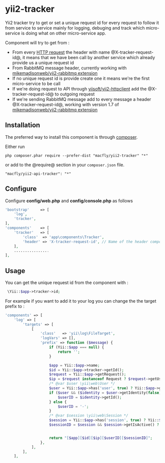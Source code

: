 # yii2-tracker

Yii2 tracker try to get or set a unique request id for every request to follow it from service to service mainly for logging, debuging and track which micro-service is doing what on other micro-service app.

Component will try to get from :

* From every [HTTP request](http://www.yiiframework.com/doc-2.0/guide-runtime-requests.html) the header with name @X-tracker-request-id@, it means that we have been call by another service which already provide us a unique request id
* From RabbitMQ message header, currently working with [mikemadisonweb/yii2-rabbitmq extension](https://github.com/mikemadisonweb/yii2-rabbitmq)
* If no unique request id is provide create one it means we're the first micro-service to be call
* If we're doing request to API through [yiisoft/yii2-httpclient](https://github.com/yiisoft/yii2-httpclient/) add the @X-tracker-request-id@ to outgoing request
* If we're sending RabbitMQ message add to every message a header @X-tracker-request-id@, working with version 1.7 of [mikemadisonweb/yii2-rabbitmq extension](https://github.com/mikemadisonweb/yii2-rabbitmq/)

Installation
------------

The preferred way to install this component is through [composer](http://getcomposer.org/download/).

Either run

```
php composer.phar require --prefer-dist "macfly/yii2-tracker" "*"
```

or add to the @require@ section in your `composer.json` file.

```
"macfly/yii2-api-tracker": "*"
```

Configure
------------

Configure **config/web.php** and **config/console.php** as follows

```php
'bootstrap'     => [
    'log',
    'tracker',
],
'components'    => [
    'tracker'   => [
        'class'  => 'app\components\Tracker',
        'header' => 'X-tracker-request-id', // Name of the header component try to get or set.
    ],
    ................
],
```

Usage
------------

You can get the unique request id from the component with :

```php
 \Yii::$app->tracker->id;
```

For example if you want to add it to your log you can change the the target prefix to :

```php
'components' => [
    'log' => [
        'targets' => [
            [
                'class'   => 'yii\log\FileTarget',
                'logVars' => [],
                'prefix' => function ($message) {
                    if (Yii::$app === null) {
                        return '';
                    }

                    $app = Yii::$app->name;
                    $id = Yii::$app->tracker->getId();
                    $request = Yii::$app->getRequest();
                    $ip = $request instanceof Request ? $request->getUserIP() : '-';
                    /* @var $user \yii\web\User */
                    $user = Yii::$app->has('user', true) ? Yii::$app->get('user') : null;
                    if ($user && ($identity = $user->getIdentity(false))) {
                        $userID = $identity->getId();
                    } else {
                        $userID = '-';
                    }
                    /* @var $session \yii\web\Session */
                    $session = Yii::$app->has('session', true) ? Yii::$app->get('session') : null;
                    $sessionID = $session && $session->getIsActive() ? $session->getId() : '-';


                    return "[$app][$id][$ip][$userID][$sessionID]";
                },
            ],
        ],
    ],
```
